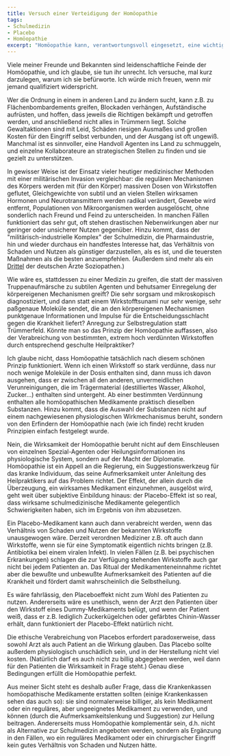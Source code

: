 ```yaml
---
title: Versuch einer Verteidigung der Homöopathie
tags:
- Schulmedizin
- Placebo
- Homöopathie
excerpt: "Homöopathie kann, verantwortungsvoll eingesetzt, eine wichtige Rolle in der Gesundheitsversorgung spielen."
---
```


Viele meiner Freunde und Bekannten sind leidenschaftliche Feinde der Homöopathie, und ich glaube, sie tun ihr unrecht. Ich versuche, mal kurz darzulegen, warum ich sie befürworte. Ich würde mich freuen, wenn mir jemand qualifiziert widerspricht.

Wer die Ordnung in einem in anderen Land zu ändern sucht, kann z.B. zu Flächenbombardements greifen, Blockaden verhängen, Aufständische aufrüsten, und hoffen, dass jeweils die Richtigen bekämpft und getroffen werden, und anschließend nicht alles in Trümmern liegt. Solche Gewaltaktionen sind mit Leid, Schäden riesigen Ausmaßes und großen Kosten für den Eingriff selbst verbunden, und der Ausgang ist oft ungewiß. Manchmal ist es sinnvoller, eine Handvoll Agenten ins Land zu schmuggeln, und einzelne Kollaborateure an strategischen Stellen zu finden und sie gezielt zu unterstützen.

In gewisser Weise ist der Einsatz vieler heutiger medizinischer Methoden mit einer militärischen Invasion vergleichbar: die regulären Mechanismen des Körpers werden mit (für den Körper) massiven Dosen von Wirkstoffen geflutet, Gleichgewichte von subtil und an vielen Stellen wirksamen Hormonen und Neurotransmittern werden radikal verändert, Gewebe wird entfernt, Populationen von Mikroorganismen werden ausgelöscht, ohne sonderlich nach Freund und Feind zu unterscheiden. In manchen Fällen funktioniert das sehr gut, oft stehen drastischen Nebenwirkungen aber nur geringer oder unsicherer Nutzen gegenüber. Hinzu kommt, dass der "militärisch-industrielle Komplex" der Schulmedizin, die Pharmaindustrie, hin und wieder durchaus ein handfestes Interesse hat, das Verhältnis von Schaden und Nutzen als günstiger darzustellen, als es ist, und die teuersten Maßnahmen als die besten anzuempfehlen. (Außerdem sind mehr als ein [Drittel](http://www.apotheke-adhoc.de/nachrichten/nachricht-detail/aerzte-geben-fdp-34-prozent/) der deutschen Ärzte Soziopathen.)

Wie wäre es, stattdessen zu einer Medizin zu greifen, die statt der massiven Truppenaufmärsche zu subtilen Agenten und behutsamer Einregelung der körpereigenen Mechanismen greift? Die sehr sorgsam und mikroskopisch diagnostiziert, und dann statt einem Wirkstofftsunami nur sehr wenige, sehr paßgenaue Moleküle sendet, die an den körpereigenen Mechanismen punktgenaue Informationen und Impulse für die Entscheidungsschlacht gegen die Krankheit liefert? Anregung zur Selbstregulation statt Trümmerfeld. Könnte man so das Prinzip der Homöopathie auffassen, also der Verabreichung von bestimmten, extrem hoch verdünnten Wirkstoffen durch entsprechend geschulte Heilpraktiker?

Ich glaube nicht, dass Homöopathie tatsächlich nach diesem schönen Prinzip funktioniert. Wenn ich einen Wirkstoff so stark verdünne, dass nur noch wenige Moleküle in der Dosis enthalten sind, dann muss ich davon ausgehen, dass er zwischen all den anderen, unvermeidlichen Verunreinigungen, die im Trägermaterial (destilliertes Wasser, Alkohol, Zucker...) enthalten sind untergeht. Ab einer bestimmten Verdünnung enthalten alle homöopathischen Medikamente praktisch dieselben Substanzen.
Hinzu kommt, dass die Auswahl der Substanzen nicht auf einem nachgewiesenen physiologischen Wirkmechanismus beruht, sondern von den Erfindern der Homöopathie nach (wie ich finde) recht kruden Prinzipien einfach festgelegt wurde.

Nein, die Wirksamkeit der Homöopathie beruht nicht auf dem Einschleusen von einzelnen Spezial-Agenten oder Heilungsinformationen ins physiologische System, sondern auf der Macht der Diplomatie. Homöopathie ist ein Appell an die Regierung, ein Suggestionswerkzeug für das kranke Individuum, das seine Aufmerksamkeit unter Anleitung des Heilpraktikers auf das Problem richtet. Der Effekt, der allein durch die Überzeugung, ein wirksames Medikament einzunehmen, ausgelöst wird, geht weit über subjektive Einbildung hinaus: der Placebo-Effekt ist so real, dass wirksame schulmedizinische Medikamente gelegentlich Schwierigkeiten haben, sich im Ergebnis von ihm abzusetzen.

Ein Placebo-Medikament kann auch dann verabreicht werden, wenn das Verhältnis von Schaden und Nutzen der bekannten Wirkstoffe unausgewogen wäre. Derzeit verordnen Mediziner z.B. oft auch dann Wirkstoffe, wenn sie für eine Symptomatik eigentlich nichts bringen (z.B. Antibiotika bei einem viralen Infekt). In vielen Fällen (z.B. bei psychischen Erkrankungen) schlagen die zur Verfügung stehenden Wirkstoffe auch gar nicht bei jedem Patienten an. Das Ritual der Medikamenteneinnahme richtet aber die bewußte und unbewußte Aufmerksamkeit des Patienten auf die Krankheit und fördert damit wahrscheinlich die Selbstheilung.

Es wäre fahrlässig, den Placeboeffekt nicht zum Wohl des Patienten zu nutzen. Andererseits wäre es unethisch, wenn der Arzt den Patienten über den Wirkstoff eines Dummy-Medikaments belügt, und wenn der Patient weiß, dass er z.B. lediglich Zuckerkügelchen oder gefärbtes Chinin-Wasser erhält, dann funktioniert der Placebo-Effekt natürlich nicht.

Die ethische Verabreichung von Placebos erfordert paradoxerweise, dass sowohl Arzt als auch Patient an die Wirkung glauben. Das Placebo sollte außerdem physiologisch unschädlich sein, und in der Herstellung nicht viel kosten. (Natürlich darf es auch nicht zu billig abgegeben werden, weil dann für den Patienten die Wirksamkeit in Frage steht.) Genau diese Bedingungen erfüllt die Homöopathie perfekt.

Aus meiner Sicht steht es deshalb außer Frage, dass die Krankenkassen homöopathische Medikamente erstatten sollten (einige Krankenkassen sehen das auch so): sie sind normalerweise billiger, als kein Medikament oder ein reguläres, aber ungeeignetes Medikament zu verwenden, und können (durch die Aufmerksamkeitslenkung und Suggestion) zur Heilung beitragen. Andererseits muss Homöopathie komplementär sein, d.h. nicht als Alternative zur Schulmedizin angeboten werden, sondern als Ergänzung in den Fällen, wo ein reguläres Medikament oder ein chirurgischer Eingriff kein gutes Verhältnis von Schaden und Nutzen hätte.